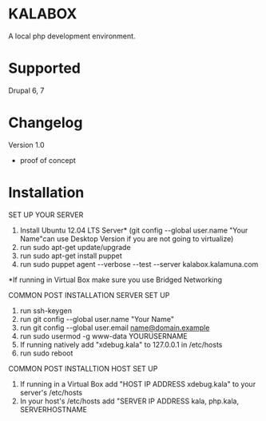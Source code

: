 KALABOX 
=====================
A local php development environment. 


Supported 
=====================
Drupal 6, 7


Changelog
======================
Version 1.0
- proof of concept


Installation
======================

SET UP YOUR SERVER
1. Install Ubuntu 12.04 LTS Server* (git config --global user.name "Your Name"can use Desktop Version if you are not going to virtualize)
2. run sudo apt-get update/upgrade
3. run sudo apt-get install puppet
4. run sudo puppet agent --verbose --test --server kalabox.kalamuna.com

*If running in Virtual Box make sure you use Bridged Networking

COMMON POST INSTALLATION SERVER SET UP
1. run ssh-keygen
2. run git config --global user.name "Your Name"
3. run git config --global user.email name@domain.example
4. run sudo usermod -g www-data YOURUSERNAME
5. If running natively add "xdebug.kala" to 127.0.0.1 in /etc/hosts
6. run sudo reboot

COMMON POST INSTALLTION HOST SET UP
1. If running in a Virtual Box add "HOST IP ADDRESS   xdebug.kala" to your server's /etc/hosts
2. In your host's /etc/hosts add "SERVER IP ADDRESS   kala, php.kala, SERVERHOSTNAME
